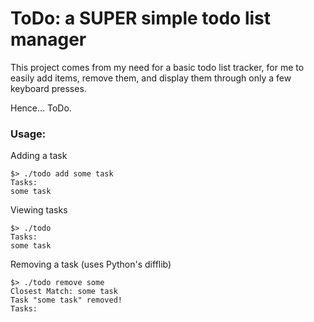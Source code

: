 # ToDo: a SUPER simple todo list manager

This project comes from my need for a basic todo list tracker, for me to easily add items, remove them, and display them through only a few keyboard presses.

Hence... ToDo. 

### Usage:

Adding a task
```
$> ./todo add some task
Tasks:
some task
```

Viewing tasks
```
$> ./todo
Tasks:
some task
```

Removing a task (uses Python's difflib)
```
$> ./todo remove some
Closest Match: some task
Task "some task" removed!
Tasks:
```
